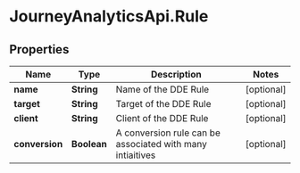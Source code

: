 # JourneyAnalyticsApi.Rule

## Properties

Name | Type | Description | Notes
------------ | ------------- | ------------- | -------------
**name** | **String** | Name of the DDE Rule | [optional] 
**target** | **String** | Target of the DDE Rule | [optional] 
**client** | **String** | Client of the DDE Rule | [optional] 
**conversion** | **Boolean** | A conversion rule can be associated with many intiaitives | [optional] 


